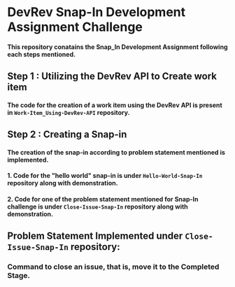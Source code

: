 # DevRev Snap-In Development Assignment Challenge
#### This repository conatains the Snap_In Development Assignment following each steps mentioned.

## Step 1 : Utilizing the DevRev API to Create work item
#### The code for the creation of a work item using the DevRev API is present in `Work-Item_Using-DevRev-API` repository.

## Step 2 : Creating a Snap-in
#### The creation of the snap-in according to problem statement mentioned is implemented.
#### 1. Code for the "hello world" snap-in is under `Hello-World-Snap-In` repository along with demonstration.
#### 2. Code for one of the problem statement mentioned for Snap-In challenge is under `Close-Issue-Snap-In` repository along with demonstration. 

## Problem Statement Implemented under `Close-Issue-Snap-In` repository:
### Command to close an issue, that is, move it to the Completed Stage.